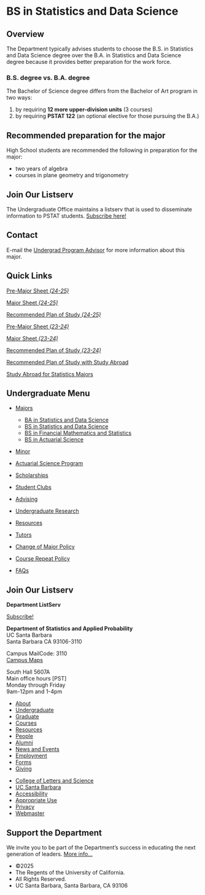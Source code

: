 # BS in Statistics and Data Science

## Overview

The Department typically advises students to choose the B.S. in Statistics and Data Science degree over the B.A. in Statistics and Data Science degree because it provides better preparation for the work force.

### B.S. degree vs. B.A. degree

The Bachelor of Science degree differs from the Bachelor of Art program in two ways:

1. by requiring **12 more upper-division units** (3 courses)
2. by requiring **PSTAT 122** (an optional elective for those pursuing the B.A.)

## Recommended preparation for the major

High School students are recommended the following in preparation for the major:

- two years of algebra
- courses in plane geometry and trigonometry

## Join Our Listserv

The Undergraduate Office maintains a listserv that is used to disseminate information to PSTAT students. [Subscribe here!](https://groups.google.com/u/1/a/pstat.ucsb.edu/g/pstat-undergrad?hl=en)

## Contact

E-mail the [Undergrad Program Advisor](mailto:advising@pstat.ucsb.edu) for more information about this major.

## Quick Links

[Pre-Major Sheet *(24-25)*](/sites/default/files/sitefiles/PRE-STATS%20%26%20DATA%2024-25%20MAJOR%20SHEET.pdf)

[Major Sheet *(24-25)*](/sites/default/files/sitefiles/STATS%20%26%20DATA%20BS%2024-25%20MAJOR%20SHEET.pdf)

[Recommended Plan of Study *(24-25)*](/sites/default/files/sitefiles/STATS%20%26%20DATA%20BS%2024-25%20PLAN%20OF%20STUDY_0.pdf)

[Pre-Major Sheet *(23-24)*](/sites/default/files/sitefiles/Pre-Statistics%20and%20Data%20Science.pdf)

[Major Sheet *(23-24)*](/sites/default/files/sitefiles/Statistics%20and%20Data%20Science%2C%20B.S..pdf)

[Recommended Plan of Study *(23-24)*](/sites/default/files/sitefiles/STSDS%20BS.pdf)

[Recommended Plan of Study with Study Abroad](/sites/default/files/sitefiles/STSDS%20BS%204%20%26%202.pdf)

[Study Abroad for Statistics Majors](https://eap.ucsb.edu/news/feature/304)

## Undergraduate Menu

- [Majors](/undergrad/majors "Undergraduate Majors")
  
  - [BA in Statistics and Data Science](/undergrad/majors/ba "BA in Statistics and Data Science")
  - [BS in Statistics and Data Science](/undergrad/majors/bs-ss "BS in Statistics and Data Science")
  - [BS in Financial Mathematics and Statistics](/undergrad/majors/bs-fms "BS in Financial Mathematics and Statistics")
  - [BS in Actuarial Science](/undergrad/actuarial-science/bs "BS in Actuarial Science")
- [Minor](/undergrad/minor "Minor in Statistical Science")
- [Actuarial Science Program](/undergrad/actuarial-science "Actuarial Science Program")
- [Scholarships](/undergrad/scholarships "Undergraduate Scholarships")
- [Student Clubs](/undergrad/student-clubs "Student Clubs")
- [Advising](/undergrad/advising "Undergraduate Advising")
- [Undergraduate Research](/undergrad/research "Undergraduate Research")
- [Resources](/undergrad/resources "Undergraduate Resources")
- [Tutors](/undergrad/tutors "Tutors")
- [Change of Major Policy](/undergrad/major-change "Change of Major Policy")
- [Course Repeat Policy](/undergrad/course-repeat "Course Repeat Policy")
- [FAQs](/undergrad/faqs "Undergraduate FAQs")

## Join Our Listserv

**Department ListServ**

[Subscribe!](https://groups.google.com/u/1/a/pstat.ucsb.edu/g/pstat-undergrad?hl=en)

**Department of Statistics and Applied Probability**  
UC Santa Barbara  
Santa Barbara CA 93106-3110

Campus MailCode: 3110  
[Campus Maps](http://www.aw.id.ucsb.edu/maps/)

South Hall 5607A  
Main office hours \[PST]  
Monday through Friday  
9am-12pm and 1-4pm

- [About](/about "About")
- [Undergraduate](/undergrad)
- [Graduate](/graduate)
- [Courses](/courses)
- [Resources](/resources "Resources")
- [People](/people)
- [Alumni](/alumni "Undergraduate Alumni")
- [News and Events](/news)
- [Employment](/about/employment "Employment")
- [Forms](/forms "Forms")
- [Giving](/giving "Giving")

<!--THE END-->

- [College of Letters and Science](http://www.college.ucsb.edu "College of Letters and Science")
- [UC Santa Barbara](http://www.ucsb.edu "UC Santa Barbara")
- [Accessibility](/accessibility "Accessibility")
- [Appropriate Use](http://www.policy.ucsb.edu/terms_of_use/ "Appropriate Use")
- [Privacy](http://www.policy.ucsb.edu/privacy-notification/ "Privacy")
- [Webmaster](mailto:help@pstat.ucsb.edu "Webmaster")

## Support the Department

We invite you to be part of the Department’s success in educating the next generation of leaders. [More info...](/giving)

- ©2025
- The Regents of the University of California.
- All Rights Reserved.
- UC Santa Barbara, Santa Barbara, CA 93106